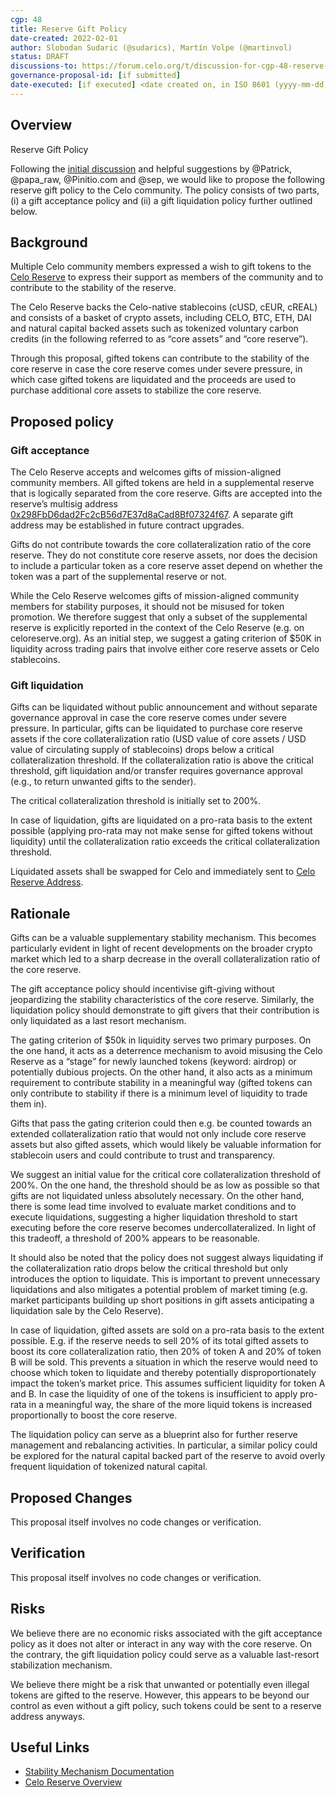 ```yaml
---
cgp: 48
title: Reserve Gift Policy
date-created: 2022-02-01
author: Slobodan Sudaric (@sudarics), Martín Volpe (@martinvol)
status: DRAFT
discussions-to: https://forum.celo.org/t/discussion-for-cgp-48-reserve-gift-policy/2771
governance-proposal-id: [if submitted]
date-executed: [if executed] <date created on, in ISO 8601 (yyyy-mm-dd) format>
---
```


## Overview

Reserve Gift Policy

Following the [initial discussion](https://forum.celo.org/t/reserve-gift-policy/1190) and helpful suggestions by @Patrick, @papa_raw, @Pinitio.com and @sep, we would like to propose the following reserve gift policy to the Celo community. The policy consists of two parts, (i) a gift acceptance policy and (ii) a gift liquidation policy further outlined below.

## Background 

Multiple Celo community members expressed a wish to gift tokens to the [Celo Reserve](https://celoreserve.org/) to express their support as members of the community and to contribute to the stability of the reserve. 

The Celo Reserve backs the Celo-native stablecoins (cUSD, cEUR, cREAL) and consists of a basket of crypto assets, including CELO, BTC, ETH, DAI and natural capital backed assets such as tokenized voluntary carbon credits (in the following referred to as “core assets” and “core reserve”).

Through this proposal, gifted tokens can contribute to the stability of the core reserve in case the core reserve comes under severe pressure, in which case gifted tokens are liquidated and the proceeds are used to purchase additional core assets to stabilize the core reserve.

## Proposed policy

### Gift acceptance

The Celo Reserve accepts and welcomes gifts of mission-aligned community members. All gifted tokens are held in a supplemental reserve that is logically separated from the core reserve. Gifts are accepted into the reserve’s multisig address [0x298FbD6dad2Fc2cB56d7E37d8aCad8Bf07324f67](https://explorer.celo.org/address/0x298FbD6dad2Fc2cB56d7E37d8aCad8Bf07324f67/transactions). A separate gift address may be established in future contract upgrades.

Gifts do not contribute towards the core collateralization ratio of the core reserve. They do not constitute core reserve assets, nor does the decision to include a particular token as a core reserve asset depend on whether the token was a part of the supplemental reserve or not.

While the Celo Reserve welcomes gifts of mission-aligned community members for stability purposes, it should not be misused for token promotion. We therefore suggest that only a subset of the supplemental reserve is explicitly reported in the context of the Celo Reserve (e.g. on celoreserve.org). As an initial step, we suggest a gating criterion of $50K in liquidity across trading pairs that involve either core reserve assets or Celo stablecoins.


### Gift liquidation

Gifts can be liquidated without public announcement and without separate governance approval in case the core reserve comes under severe pressure. In particular, gifts can be liquidated to purchase core reserve assets if the core collateralization ratio (USD value of core assets / USD value of circulating supply of stablecoins) drops below a critical collateralization threshold. If the collateralization ratio is above the critical threshold, gift liquidation and/or transfer requires governance approval (e.g., to return unwanted gifts to the sender).

The critical collateralization threshold is initially set to 200%.

In case of liquidation, gifts are liquidated on a pro-rata basis to the extent possible (applying pro-rata may not make sense for gifted tokens without liquidity) until the collateralization ratio exceeds the critical collateralization threshold.

Liquidated assets shall be swapped for Celo and immediately sent to [Celo Reserve Address](https://explorer.celo.org/address/0x9380fA34Fd9e4Fd14c06305fd7B6199089eD4eb9/transactions).


## Rationale

Gifts can be a valuable supplementary stability mechanism. This becomes particularly evident in light of recent developments on the broader crypto market which led to a sharp decrease in the overall collateralization ratio of the core reserve.

The gift acceptance policy should incentivise gift-giving without jeopardizing the stability characteristics of the core reserve. Similarly, the liquidation policy should demonstrate to gift givers that their contribution is only liquidated as a last resort mechanism.

The gating criterion of $50k in liquidity serves two primary purposes. On the one hand, it acts as a deterrence mechanism to avoid misusing the Celo Reserve as a “stage” for newly launched tokens (keyword: airdrop) or potentially dubious projects. On the other hand, it also acts as a minimum requirement to contribute stability in a meaningful way (gifted tokens can only contribute to stability if there is a minimum level of liquidity to trade them in).

Gifts that pass the gating criterion could then e.g. be counted towards an extended collateralization ratio that would not only include core reserve assets but also gifted assets, which would likely be valuable information for stablecoin users and could contribute to trust and transparency. 

We suggest an initial value for the critical core collateralization threshold of 200%. On the one hand, the threshold should be as low as possible so that gifts are not liquidated unless absolutely necessary. On the other hand, there is some lead time involved to evaluate market conditions and to execute liquidations, suggesting a higher liquidation threshold to start executing before the core reserve becomes undercollateralized. In light of this tradeoff, a threshold of 200% appears to be reasonable.

It should also be noted that the policy does not suggest always liquidating if the collateralization ratio drops below the critical threshold but only introduces the option to liquidate. This is important to prevent unnecessary liquidations and also mitigates a potential problem of market timing (e.g. market participants building up short positions in gift assets anticipating a liquidation sale by the Celo Reserve).

In case of liquidation, gifted assets are sold on a pro-rata basis to the extent possible. E.g. if the reserve needs to sell 20% of its total gifted assets to boost its core collateralization ratio, then 20% of token A and 20% of token B will be sold. This prevents a situation in which the reserve would need to choose which token to liquidate and thereby potentially disproportionately impact the token’s market price. This assumes sufficient liquidity for token A and B. In case the liquidity of one of the tokens is insufficient to apply pro-rata in a meaningful way, the share of the more liquid tokens is increased proportionally to boost the core reserve.

The liquidation policy can serve as a blueprint also for further reserve management and rebalancing activities. In particular, a similar policy could be explored for the natural capital backed part of the reserve to avoid overly frequent liquidation of tokenized natural capital.


## Proposed Changes

This proposal itself involves no code changes or verification.

## Verification

This proposal itself involves no code changes or verification.

## Risks

We believe there are no economic risks associated with the gift acceptance policy as it does not alter or interact in any way with the core reserve. On the contrary, the gift liquidation policy could serve as a valuable last-resort stabilization mechanism.

We believe there might be a risk that unwanted or potentially even illegal tokens are gifted to the reserve. However, this appears to be beyond our control as even without a gift policy, such tokens could be sent to a reserve address anyways.


## Useful Links

* [Stability Mechanism Documentation](https://docs.celo.org/celo-codebase/protocol/stability)
* [Celo Reserve Overview](https://celoreserve.org/)
